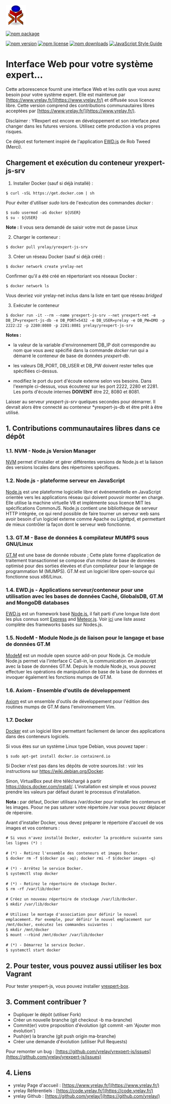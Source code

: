 ![yrexpert_logo.png](./images/yrexpert_logo.png)

[![npm package](https://nodei.co/npm/yrexpert-js.png?downloads=true&downloadRank=true&stars=true)](https://nodei.co/npm/yrexpert-js/)

[![npm version][npm-image]][npm-url]
[![npm license][license-image]][npm-url]
[![npm downloads][downloads-image]][downloads-url]
[![JavaScript Style Guide](https://img.shields.io/badge/code_style-standard-brightgreen.svg)](https://standardjs.com)

# Interface Web pour votre système expert...
Cette arborescence fournit une interface Web et les outils que vous aurez besoin pour votre système expert. Elle est maintenue par [https://www.yrelay.fr/](https://www.yrelay.fr/) et diffusée sous licence libre. Cette version comprend des contributions communautaires libres acceptées par [https://www.yrelay.fr/](https://www.yrelay.fr/).

Disclaimer : YRexpert est encore en développement et son interface peut changer dans les futures versions. Utilisez cette production à vos propres risques.

Ce dépot est fortement inspiré de l'application [EWD.js](http://www.mgateway.com/) de Rob Tweed (Merci).


## Chargement et exécution du conteneur **yrexpert-js-srv**
1) Installer Docker (sauf si déjà installé) :
````shell
$ curl -sSL https://get.docker.com | sh
````
Pour éviter d'utiliser *sudo* lors de l'exécution des commandes *docker* :
````shell
$ sudo usermod -aG docker ${USER}
$ su - ${USER}
````

**Note :** Il vous sera demandé de saisir votre mot de passe Linux

2) Charger le conteneur :
````shell
$ docker pull yrelay/yrexpert-js-srv
````

3) Créer un réseau Docker (sauf si déjà créé) :
````shell
$ docker network create yrelay-net
````

Confirmer qu'il a été créé en répertoriant vos réseaux Docker :
````shell
$ docker network ls
````

Vous devriez voir yrelay-net inclus dans la liste en tant que réseau *bridged*

3) Exécuter le conteneur
````shell
$ docker run -it --rm --name yrexpert-js-srv --net yrexpert-net -e DB_IP=yrexpert-js-db -e DB_PORT=5432 -e DB_USER=yrelay -e DB_PW=DMO -p 2222:22 -p 2280:8080 -p 2281:8081 yrelay/yrexpert-js-srv
````

**Notes :**
- la valeur de la variable d'environnement DB_IP doit correspondre au nom que vous avez spécifié dans la commande *docker run* qui a démarré le conteneur de base de données *yrexpert-db*.
- les valeurs DB_PORT, DB_USER et DB_PW doivent rester telles que spécifiées ci-dessus.

- modifiez le port du port d'écoute externe selon vos besoins. Dans l'exemple ci-dessus, vous écouterez sur les port 2222, 2280 et 2281.
Les ports d'écoute internes **DOIVENT** être 22, 8080 et 8081.

Laisser au serveur *yrexpert-js-srv* quelques secondes pour démarrer. Il devrait alors être connecté au conteneur *yrexpert-js-db et être prêt à être utilisé.

## 1. Contributions communautaires libres dans ce dépôt
### 1.1. NVM - Node.js Version Manager
[NVM](https://github.com/creationix/nvm) permet d'installer et gérer différentes versions de Node.js et la liaison des versions locales dans des répertoires spécifiques.

### 1.2. Node.js - plateforme serveur en JavaScript
[Node.js](https://nodejs.org/) est une plateforme logicielle libre et événementielle en JavaScript orientée vers les applications réseau qui doivent pouvoir monter en charge. Elle utilise la machine virtuelle V8 et implémente sous licence MIT les spécifications CommonJS. Node.js contient une bibliothèque de serveur HTTP intégrée, ce qui rend possible de faire tourner un serveur web sans avoir besoin d'un logiciel externe comme Apache ou Lighttpd, et permettant de mieux contrôler la façon dont le serveur web fonctionne.

### 1.3. GT.M - Base de données & compilateur MUMPS sous GNU/Linux
[GT.M](https://sourceforge.net/projects/fis-gtm/) est une base de donnée robuste ; Cette plate forme d’application de traitement transactionnel se compose d’un moteur de base de données optimisé pour des sorties élevées et d’un compilateur pour le langage de programmation M (MUMPS). GT.M est un logiciel libre open-source qui fonctionne sous x86/Linux.

### 1.4. EWD.js - Applications serveur/conteneur pour une utilisation avec les bases de données Caché, GlobalsDB, GT.M and MongoDB databases
[EWD.js](http://www.mgateway.com/) est un framework basé [Node.js](https://nodejs.org/), il fait parti d'une longue liste dont les plus connus sont [Express](http://expressjs.com/) and [Meteor.js](https://www.meteor.com/).  Voir [ici](http://nodeframework.com/#mvc) une liste assez complète des frameworks basés sur Nodes.js.

### 1.5. NodeM - Module Node.js de liaison pour le langage et base de données GT.M
[ModeM](https://github.com/dlwicksell/nodem) est un module open source add-on pour Node.js. Ce module Node.js permet via l'interface C Call-in, la communication en Javascript avec la base de données GT.M. Depuis le module Node.js, vous pouvez effectuer les opérations de manipulation de base de la base de données et invoquer également les fonctions mumps de GT.M. 

### 1.6. Axiom - Ensemble d'outils de développement
[Axiom](https://github.com/dlwicksell/axiom) est un ensemble d'outils de développement pour l'édition des routines mumps de GT.M dans l'environnement Vim.

### 1.7. Docker
[Docker](https://docs.docker.com/) est un logiciel libre permettant facilement de lancer des applications dans des conteneurs logiciels.

Si vous êtes sur un système Linux type Debian, vous pouvez taper :

````shell
$ sudo apt-get install docker.io containerd.io
````

Si Docker n'est pas dans les dépôts de votre sources.list : voir les instructions sur https://wiki.debian.org/Docker.

Sinon, VirtualBox peut être téléchargé à partir https://docs.docker.com/install/. L'installation est simple et vous pouvez prendre les valeurs par défaut durant le processus d'installation.

**Nota :** par défaut, Docker utilisara /var/docker pour installer les contenurs et les images. Poour ne pas saturer votre répertoire /var vous pouvez déplacer de réperoire.

Avant d'installer Docker, vous devez préparer le répertoire d'accueil de vos images et vos contenurs : 
````shell
# Si vous n'avez installé Docker, exécuter la procédure suivante sans les lignes (*) :

# (*) - Retirez l'ensemble des conteneurs et images Docker.
$ docker rm -f $(docker ps -aq); docker rmi -f $(docker images -q)

# (*) - Arrêtez le service Docker.
$ systemctl stop docker

# (*) - Retirez le répertoire de stockage Docker.
$ rm -rf /var/lib/docker

# Créez un nouveau répertoire de stockage /var/lib/docker.
$ mkdir /var/lib/docker

# Utilisez le montage d'association pour définir le nouvel emplacement. Par exemple, pour définir le nouvel emplacement sur /mnt/docker, exécutez les commandes suivantes :
$ mkdir /mnt/docker
$ mount --rbind /mnt/docker /var/lib/docker

# (*) - Démarrez le service Docker.
$ systemctl start docker
````

## 2. Pour tester, vous pouvez aussi utiliser les box Vagrant
Pour tester yrexpert-js, vous pouvez installer [yrexpert-box](https://github.com/yrelay/yrexpert-box).

## 3. Comment contribuer ?
* Dupliquer le dépôt (utiliser Fork)
* Créer un nouvelle branche (git checkout -b ma-branche)
* Commit(er) votre proposition d'évolution (git commit -am 'Ajouter mon évolution')
* Push(er) la branche (git push origin ma-branche)
* Créer une demande d'évolution (utiliser Pull Requests)

Pour remonter un bug : [https://github.com/yrelay/yrexpert-js/issues](https://github.com/yrelay/yrexpert-js/issues)

## 4. Liens
* yrelay Page d'accueil : [https://www.yrelay.fr/](https://www.yrelay.fr/)
* yrelay Référentiels : [https://code.yrelay.fr/](https://code.yrelay.fr/)
* yrelay Github : [https://github.com/yrelay/](https://github.com/yrelay/)

[npm-image]: https://img.shields.io/npm/v/yrexpert-js.svg
[license-image]: https://img.shields.io/npm/l/yrexpert-js.svg
[npm-url]: https://npmjs.org/package/yrexpert-js

[downloads-image]: https://img.shields.io/npm/dm/yrexpert-js.svg
[downloads-url]: https://npmjs.org/package/yrexpert-js
